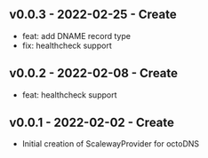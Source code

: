 ## v0.0.3 - 2022-02-25 - Create

* feat: add DNAME record type
* fix: healthcheck support

## v0.0.2 - 2022-02-08 - Create

* feat: healthcheck support

## v0.0.1 - 2022-02-02 - Create

* Initial creation of ScalewayProvider for octoDNS
